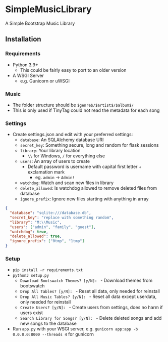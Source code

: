 # SimpleMusicLibrary
A Simple Bootstrap Music Library

## Installation
### Requirements
- Python 3.9+
  - This could be fairly easy to port to an older version
- A WSGI Server
  - e.g. Gunicorn or uWSGI

### Music
- The folder structure should be `$genre$/$artist$/$album$/`
- This is only used if TinyTag could not read the metadata for each song

### Settings
- Create settings.json and edit with your preferred settings:
  - `database`: An SQLAlchemy database URI
  - `secret_key`: Something secure, long and random for flask sessions
  - `library`: Your library location
    - `\\` for Windows, `/` for everything else
  - `users`: An array of users to create
    - Default password is username with capital first letter + exclamation mark
      - eg. `admin` -> `Admin!`
  - `watchdog`: Watch and scan new files in library
  - `delete_allowed`: Is watchdog allowed to remove deleted files from database
  - `ignore_prefix`: Ignore new files starting with anything in array
```json
{
  "database": "sqlite:///database.db",
  "secret_key": "replace with something random",
  "library": "M:\\Music",
  "users": ["admin", "family", "guest"],
  "watchdog": true,
  "delete_allowed": true,
  "ignore_prefix": ["0tmp", "1tmp"]
}
```

### Setup
- `pip install -r requirements.txt`
- `python3 setup.py`
  - `Download Bootswatch Themes? [y/N]: ` - Download themes from bootswatch
  - `Drop All Tables? [y/N]: ` - Reset all data, only needed for reinstall
  - `Drop All Music Tables? [y/N]: ` - Reset all data except userdata, only needed for reinstall
  - `Create Users? [y/N]: ` - Create users from settings, does no harm if users exist
  - `Search Library for Songs? [y/N]: ` - Delete deleted songs and add new songs to the database
- Run `app.py` with your WSGI server, e.g. `gunicorn app:app -b 0.0.0.0:8000 --threads 4` for gunicorn